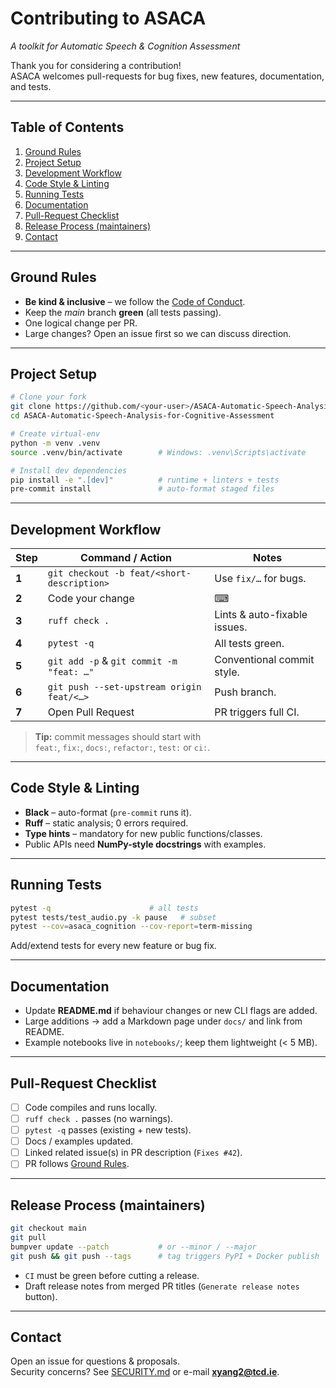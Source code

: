 # Contributing to ASACA
*A toolkit for Automatic Speech & Cognition Assessment*  

Thank you for considering a contribution!  
ASACA welcomes pull-requests for bug fixes, new features, documentation, and tests.

---

## Table of Contents
1. [Ground Rules](#ground-rules)  
2. [Project Setup](#project-setup)  
3. [Development Workflow](#development-workflow)  
4. [Code Style & Linting](#code-style--linting)  
5. [Running Tests](#running-tests)  
6. [Documentation](#documentation)  
7. [Pull-Request Checklist](#pull-request-checklist)  
8. [Release Process (maintainers)](#release-process-maintainers)  
9. [Contact](#contact)  

---

## Ground Rules
* **Be kind & inclusive** – we follow the [Code of Conduct](CODE_OF_CONDUCT.md).  
* Keep the *main* branch **green** (all tests passing).  
* One logical change per PR.  
* Large changes? Open an issue first so we can discuss direction.

---

## Project Setup

```bash
# Clone your fork
git clone https://github.com/<your-user>/ASACA-Automatic-Speech-Analysis-for-Cognitive-Assessment.git
cd ASACA-Automatic-Speech-Analysis-for-Cognitive-Assessment

# Create virtual-env
python -m venv .venv
source .venv/bin/activate        # Windows: .venv\Scripts\activate

# Install dev dependencies
pip install -e ".[dev]"          # runtime + linters + tests
pre-commit install               # auto-format staged files
```

---

## Development Workflow

| Step | Command / Action | Notes |
|------|------------------|-------|
| **1** | `git checkout -b feat/<short-description>` | Use `fix/…` for bugs. |
| **2** | Code your change | ⌨ |
| **3** | `ruff check .`   | Lints & auto-fixable issues. |
| **4** | `pytest -q`      | All tests green. |
| **5** | `git add -p` & `git commit -m "feat: …"` | Conventional commit style. |
| **6** | `git push --set-upstream origin feat/<…>` | Push branch. |
| **7** | Open Pull Request | PR triggers full CI. |

> **Tip:** commit messages should start with  
> `feat:`, `fix:`, `docs:`, `refactor:`, `test:` or `ci:`.

---

## Code Style & Linting
* **Black** – auto-format (`pre-commit` runs it).  
* **Ruff** – static analysis; 0 errors required.  
* **Type hints** – mandatory for new public functions/classes.  
* Public APIs need **NumPy-style docstrings** with examples.

---

## Running Tests

```bash
pytest -q                      # all tests
pytest tests/test_audio.py -k pause   # subset
pytest --cov=asaca_cognition --cov-report=term-missing
```

Add/extend tests for every new feature or bug fix.

---

## Documentation
* Update **README.md** if behaviour changes or new CLI flags are added.  
* Large additions → add a Markdown page under `docs/` and link from README.  
* Example notebooks live in `notebooks/`; keep them lightweight (< 5 MB).

---

## Pull-Request Checklist
- [ ] Code compiles and runs locally.  
- [ ] `ruff check .` passes (no warnings).  
- [ ] `pytest -q` passes (existing + new tests).  
- [ ] Docs / examples updated.  
- [ ] Linked related issue(s) in PR description (`Fixes #42`).  
- [ ] PR follows [Ground Rules](#ground-rules).

---

## Release Process (maintainers)

```bash
git checkout main
git pull
bumpver update --patch           # or --minor / --major
git push && git push --tags      # tag triggers PyPI + Docker publish
```

* `CI` must be green before cutting a release.  
* Draft release notes from merged PR titles (`Generate release notes` button).

---

## Contact
Open an issue for questions & proposals.  
Security concerns? See [SECURITY.md](SECURITY.md) or e-mail **xyang2@tcd.ie**.

